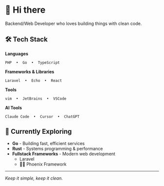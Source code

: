 # 👋 Hi there

Backend/Web Developer who loves building things with clean code.

## 🛠️ Tech Stack

**Languages**
```
PHP  •  Go  •  TypeScript
```

**Frameworks & Libraries**
```
Laravel  •  Echo  •  React
```

**Tools**
```
vim  •  JetBrains  •  VSCode
```

**AI Tools**
```
Claude Code  •  Cursor  •  ChatGPT
```

## 🎯 Currently Exploring

- **Go** - Building fast, efficient services
- **Rust** - Systems programming & performance
- **Fullstack Frameworks** - Modern web development
  - Laravel
  - 🐦‍🔥 Phoenix Framework 

  
---

*Keep it simple, keep it clean.*


<!--

### Web Developer
---
[![PHP Badge](https://img.shields.io/badge/PHP-000000?style=flat-square&logo=php)](https://www.php.net)
[![Laravel Badge](https://img.shields.io/badge/Laravel-000000?style=flat-square&logo=laravel)](https://www.laravel.kr)
[![Go Badge](https://img.shields.io/badge/Go-000000?style=flat-square&logo=go)](https://golang.org/)



### Hobby
---

[![React Badge](https://img.shields.io/badge/react-black?logo=React&style=flat-square)]()
[![Swift Badge](https://img.shields.io/badge/Swift-000000?style=flat-square&logo=Swift&logoColor=white)](https://developer.apple.com/kr/swift)
[![Elixir Badge](https://img.shields.io/badge/Elixir-000000?style=flat-square&logo=Elixir)](https://elixir-lang.org/)

[![Rust Badge](https://img.shields.io/badge/Rust-000000?style=flat-square&logo=rust)](https://www.rust-lang.org/)



<!-- ![GitHub stats](https://github-readme-stats.vercel.app/api?username=hooneun&show_icons=true) -->




<!--
[![Top Langs](https://github-readme-stats.vercel.app/api/top-langs/?username=hooneun)](https://github.com/anuraghazra/github-readme-stats)
**hooneun/hooneun** is a ✨ _special_ ✨ repository because its `README.md` (this file) appears on your GitHub profile.

Here are some ideas to get you started:

- 🔭 I’m currently working on ...
- 🌱 I’m currently learning ...
- 👯 I’m looking to collaborate on ...
- 🤔 I’m looking for help with ...
- 💬 Ask me about ...
- 📫 How to reach me: ...
- 😄 Pronouns: ...
- ⚡ Fun fact: ...
-->

<!-- img src="https://www.codewars.com/users/hooneun/badges/micro" alt="codewar-badges" />

